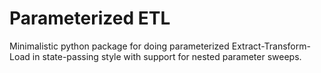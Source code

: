 # Parameterized ETL

Minimalistic python package for doing parameterized Extract-Transform-Load in state-passing style with support for nested parameter sweeps.